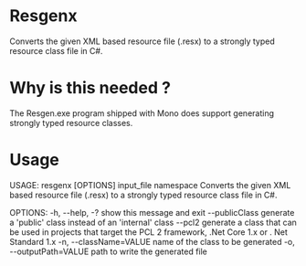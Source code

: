# Resgenx
Converts the given XML based resource file (.resx) to a strongly typed resource class file in C#.

# Why is this needed ?
The Resgen.exe program shipped with Mono does support generating strongly typed resource classes.

# Usage
USAGE: resgenx [OPTIONS] input_file namespace
Converts the given XML based resource file (.resx) to a strongly typed resource class file in C#.

OPTIONS:
  -h, --help, -?             show this message and exit
      --publicClass          generate a 'public' class instead of an 'internal'
                               class
      --pcl2                 generate a class that can be used in projects that
                               target the PCL 2 framework, .Net Core 1.x or .
                               Net Standard 1.x
  -n, --className=VALUE      name of the class to be generated
  -o, --outputPath=VALUE     path to write the generated file
